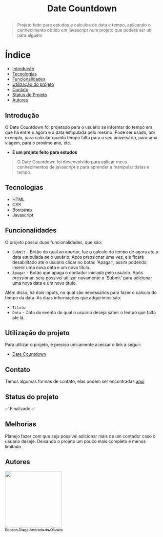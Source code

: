 <h1 align="center">
  <p>Date Countdown</p>
</h1>

> Projeto feito para estudos e calculos de data e tempo, aplicando o conhecimento obtido em javascript num projeto que poderá ser util para alguem

# Índice 

* [Introdução](##Introdução)
* [Tecnologias](##Tecnologias)
* [Funcionalidades](##Funcionalidades)
* [Utilização do projeto](##tilização-do-projeto)
* [Contato](##Contato)
* [Status do Projeto](##Status-do-projeto)
* [Autores](##Autores)


## Introdução
O Date Countdown foi projetado para o usuário se informar do tempo em que há entre o agora e a data estipulada pelo mesmo. Pode ser usado, por exemplo, para calcular quanto tempo falta para o seu aniversário, para uma viagem, para o proximo ano, etc.

- **É um projeto feito para estudos**

> O Date Countdown foi desenvolvido para aplicar meus conhecimentos de javascript e para aprender a manipular datas e tempo.

## Tecnologias

* HTML
* CSS
* Bootstrap
* Javascript

## Funcionalidades
O projeto possui duas funcionalidades, que são:

- `Submit` - Botão do qual ao apertar, faz o calculo do tempo de agora ate a data estipulada pelo usuário. Após pressionar uma vez, ele ficará desabilitado ate o usuário clicar no botao 'Apagar', assim podendo inserir uma nova data e um novo titulo.
- `Apagar` - Botão que apaga o contador iniciado pelo usuário. Após pressionar, sera possivel utilizar novamente o 'Submit' para adicionar uma nova data e um novo titulo.

Além disso, há dois inputs, no qual são necessarios para fazer o calculo do tempo da data. As duas informações que adquirimos são:  

- `Titulo` 
- `Data` - Data do evento do qual o usuario deseja saber o tempo que falta ate lá.

## Utilização do projeto
Para utilizar o projeto, é preciso unicamente acessar o link a seguir:

- [Date Countdown](https://therealrobinho.github.io/Date_Countdown/)

## Contato
Temos algumas formas de contato, elas podem ser encontradas [aqui](https://github.com/TheRealRobinho)

## Status do projeto
:white_check_mark: Finalizado :white_check_mark:

## Melhorias
Planejo fazer com que seja possivel adicionar mais de um contador caso o usuario deseje. Deixando o projeto um pouco mais completo e menos limitado

## Autores
[<img src="https://avatars.githubusercontent.com/u/77800184?v=4" width=185><br><sub>Robson Diego Andrade de Oliveira</sub>](https://github.com/TheRealRobinho)
